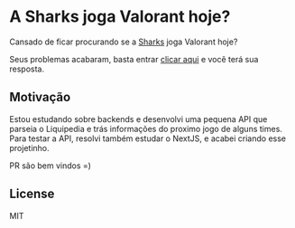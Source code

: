 # A Sharks joga Valorant hoje?
Cansado de ficar procurando se a [Sharks](https://twitter.com/sharksesportsgg?s=20) joga Valorant hoje?

Seus problemas acabaram, basta entrar [clicar aqui](https://sharks-joga-valorant-hoje.vercel.app/) e você terá sua resposta.


## Motivação
Estou estudando sobre backends e desenvolvi uma pequena API que parseia o Liquipedia e trás informações do proximo jogo de alguns times.
Para testar a API, resolvi também estudar o NextJS, e acabei criando esse projetinho.

PR são bem vindos =)

## License

MIT
